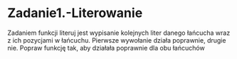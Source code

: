 # Zadanie1.-Literowanie
Zadaniem funkcji literuj jest wypisanie kolejnych liter danego łańcucha wraz z ich pozycjami w łańcuchu. Pierwsze wywołanie działa poprawnie, drugie nie. Popraw funkcję tak, aby działała poprawnie dla obu łańcuchów
